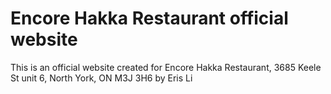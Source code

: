 # Encore Hakka Restaurant official website

This is an official website created for Encore Hakka Restaurant, 3685 Keele St unit 6, North York, ON M3J 3H6 
by Eris Li
